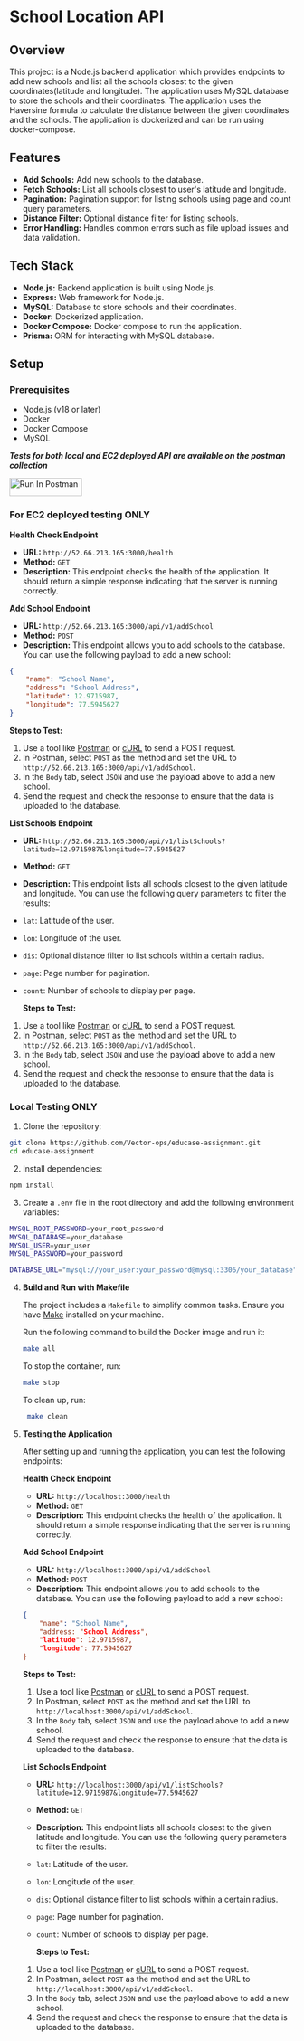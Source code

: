 # School Location API

## Overview

This project is a Node.js backend application which provides endpoints to add new schools and list all the schools closest to the given coordinates(latitude and longitude). The application uses MySQL database to store the schools and their coordinates. The application uses the Haversine formula to calculate the distance between the given coordinates and the schools. The application is dockerized and can be run using docker-compose.

## Features

-   **Add Schools:** Add new schools to the database.
-   **Fetch Schools:** List all schools closest to user's latitude and longitude.
-   **Pagination:** Pagination support for listing schools using page and count query parameters.
-   **Distance Filter:** Optional distance filter for listing schools.
-   **Error Handling:** Handles common errors such as file upload issues and data validation.

## Tech Stack

-   **Node.js:** Backend application is built using Node.js.
-   **Express:** Web framework for Node.js.
-   **MySQL:** Database to store schools and their coordinates.
-   **Docker:** Dockerized application.
-   **Docker Compose:** Docker compose to run the application.
-   **Prisma:** ORM for interacting with MySQL database.

## Setup

### Prerequisites

-   Node.js (v18 or later)
-   Docker
-   Docker Compose
-   MySQL

_**Tests for both local and EC2 deployed API are available on the postman collection**_

[<img src="https://run.pstmn.io/button.svg" alt="Run In Postman" style="width: 128px; height: 32px;">](https://god.gw.postman.com/run-collection/37913243-62e003b6-62de-49b0-b37c-cee00ac299b6?action=collection%2Ffork&source=rip_markdown&collection-url=entityId%3D37913243-62e003b6-62de-49b0-b37c-cee00ac299b6%26entityType%3Dcollection%26workspaceId%3D4cd05732-5e62-4608-b89c-0b9b95e20272)

### For EC2 deployed testing ONLY

**Health Check Endpoint**

-   **URL:** `http://52.66.213.165:3000/health`
-   **Method:** `GET`
-   **Description:** This endpoint checks the health of the application. It should return a simple response indicating that the server is running correctly.

**Add School Endpoint**

-   **URL:** `http://52.66.213.165:3000/api/v1/addSchool`
-   **Method:** `POST`
-   **Description:** This endpoint allows you to add schools to the database. You can use the following payload to add a new school:

```json
{
	"name": "School Name",
	"address": "School Address",
	"latitude": 12.9715987,
	"longitude": 77.5945627
}
```

**Steps to Test:**

1. Use a tool like [Postman](https://www.postman.com/) or [cURL](https://curl.se/) to send a POST request.
2. In Postman, select `POST` as the method and set the URL to `http://52.66.213.165:3000/api/v1/addSchool`.
3. In the `Body` tab, select `JSON` and use the payload above to add a new school.
4. Send the request and check the response to ensure that the data is uploaded to the database.

**List Schools Endpoint**

-   **URL:** `http://52.66.213.165:3000/api/v1/listSchools?latitude=12.9715987&longitude=77.5945627`
-   **Method:** `GET`
-   **Description:** This endpoint lists all schools closest to the given latitude and longitude. You can use the following query parameters to filter the results:
-   `lat`: Latitude of the user.
-   `lon`: Longitude of the user.
-   `dis`: Optional distance filter to list schools within a certain radius.
-   `page`: Page number for pagination.
-   `count`: Number of schools to display per page.

    **Steps to Test:**

1. Use a tool like [Postman](https://www.postman.com/) or [cURL](https://curl.se/) to send a POST request.
2. In Postman, select `POST` as the method and set the URL to `http://52.66.213.165:3000/api/v1/addSchool`.
3. In the `Body` tab, select `JSON` and use the payload above to add a new school.
4. Send the request and check the response to ensure that the data is uploaded to the database.

### Local Testing ONLY

1. Clone the repository:

```bash
git clone https://github.com/Vector-ops/educase-assignment.git
cd educase-assignment
```

2. Install dependencies:

```bash
npm install
```

3. Create a `.env` file in the root directory and add the following environment variables:

```bash
MYSQL_ROOT_PASSWORD=your_root_password
MYSQL_DATABASE=your_database
MYSQL_USER=your_user
MYSQL_PASSWORD=your_password

DATABASE_URL="mysql://your_user:your_password@mysql:3306/your_database"
```

4.  **Build and Run with Makefile**

    The project includes a `Makefile` to simplify common tasks. Ensure you have [Make](https://www.gnu.org/software/make/) installed on your machine.

    Run the following command to build the Docker image and run it:

    ```bash
    make all
    ```

    To stop the container, run:

    ```bash
    make stop
    ```

    To clean up, run:

    ```bash
     make clean
    ```

5.  **Testing the Application**

    After setting up and running the application, you can test the following endpoints:

    **Health Check Endpoint**

    -   **URL:** `http://localhost:3000/health`
    -   **Method:** `GET`
    -   **Description:** This endpoint checks the health of the application. It should return a simple response indicating that the server is running correctly.

    **Add School Endpoint**

    -   **URL:** `http://localhost:3000/api/v1/addSchool`
    -   **Method:** `POST`
    -   **Description:** This endpoint allows you to add schools to the database. You can use the following payload to add a new school:

    ```json
    {
        "name": "School Name",
        "address: "School Address",
        "latitude": 12.9715987,
        "longitude": 77.5945627
    }
    ```

    **Steps to Test:**

    1. Use a tool like [Postman](https://www.postman.com/) or [cURL](https://curl.se/) to send a POST request.
    2. In Postman, select `POST` as the method and set the URL to `http://localhost:3000/api/v1/addSchool`.
    3. In the `Body` tab, select `JSON` and use the payload above to add a new school.
    4. Send the request and check the response to ensure that the data is uploaded to the database.

    **List Schools Endpoint**

    -   **URL:** `http://localhost:3000/api/v1/listSchools?latitude=12.9715987&longitude=77.5945627`
    -   **Method:** `GET`
    -   **Description:** This endpoint lists all schools closest to the given latitude and longitude. You can use the following query parameters to filter the results:
    -   `lat`: Latitude of the user.
    -   `lon`: Longitude of the user.
    -   `dis`: Optional distance filter to list schools within a certain radius.
    -   `page`: Page number for pagination.
    -   `count`: Number of schools to display per page.

        **Steps to Test:**

    1. Use a tool like [Postman](https://www.postman.com/) or [cURL](https://curl.se/) to send a POST request.
    2. In Postman, select `POST` as the method and set the URL to `http://localhost:3000/api/v1/addSchool`.
    3. In the `Body` tab, select `JSON` and use the payload above to add a new school.
    4. Send the request and check the response to ensure that the data is uploaded to the database.
